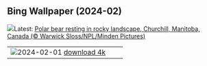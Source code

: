 ## Bing Wallpaper (2024-02)
![](https://www.bing.com/th?id=OHR.PolarBearResting_EN-CA5363891860_UHD.jpg&w=1000)Latest: [Polar bear resting in rocky landscape, Churchill, Manitoba, Canada (© Warwick Sloss/NPL/Minden Pictures)](https://www.bing.com/th?id=OHR.PolarBearResting_EN-CA5363891860_UHD.jpg)

|      |      |      |
| :----: | :----: | :----: |
|![](https://www.bing.com/th?id=OHR.ZebraMother_EN-CA5020659638_UHD.jpg&pid=hp&w=384&h=216&rs=1&c=4)2024-02-01 [download 4k](https://www.bing.com/th?id=OHR.ZebraMother_EN-CA5020659638_UHD.jpg)|